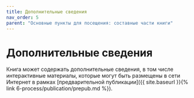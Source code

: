 ```yaml
---
title: Дополнительные сведения
nav_order: 5
parent: "Основные пункты для посещения: составные части книги"
---
```


# Дополнительные сведения

Книга может содержать дополнительные сведения, в том числе
интерактивные материалы, которые могут быть размещены в сети Интернет
в рамках [предварительной публикации]({{ site.baseurl }}{% link
6-process/publication/prepub.md %}).
